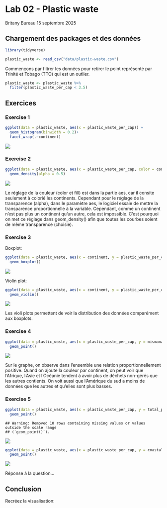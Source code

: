 Lab 02 - Plastic waste
================
Britany Bureau
15 septembre 2025

## Chargement des packages et des données

``` r
library(tidyverse) 
```

``` r
plastic_waste <- read_csv("data/plastic-waste.csv")
```

Commençons par filtrer les données pour retirer le point représenté par
Trinité et Tobago (TTO) qui est un outlier.

``` r
plastic_waste <- plastic_waste %>%
  filter(plastic_waste_per_cap < 3.5)
```

## Exercices

### Exercise 1

``` r
ggplot(data = plastic_waste, aes(x = plastic_waste_per_cap)) +
  geom_histogram(binwidth = 0.2)+
  facet_wrap(.~continent)
```

![](lab-02_files/figure-gfm/plastic-waste-continent-1.png)<!-- -->

### Exercise 2

``` r
ggplot(data = plastic_waste, aes(x = plastic_waste_per_cap, color = continent, fill = continent)) +
  geom_density(alpha = 0.5)
```

![](lab-02_files/figure-gfm/plastic-waste-density-1.png)<!-- -->

Le réglage de la couleur (color et fill) est dans la partie aes, car il
consite seulement à colorié les continents. Cependant pour le réglage de
la transparence (alpha), dans le paramètre aes, le logiciel essaie de
mettre la transparence proportionnelle à la variable. Cependant, comme
un continent n’est pas plus un continent qu’un autre, cela est
impossible. C’est pourquoi on met ce réglage dans geom_density() afin
que toutes les courbes soient de même transparence (choisie).

### Exercise 3

Boxplot:

``` r
ggplot(data = plastic_waste, aes(x = continent, y = plastic_waste_per_cap))+
  geom_boxplot()
```

![](lab-02_files/figure-gfm/plastic-waste-boxplot-1.png)<!-- -->

Violin plot:

``` r
ggplot(data = plastic_waste, aes(x = continent, y = plastic_waste_per_cap))+
  geom_violin()
```

![](lab-02_files/figure-gfm/plastic-waste-violin-1.png)<!-- -->

Les violi plots permettent de voir la distribution des données
comparément aux boxplots.

### Exercise 4

``` r
ggplot(data = plastic_waste, aes(x = plastic_waste_per_cap, y = mismanaged_plastic_waste_per_cap, color = continent)) +
  geom_point()
```

![](lab-02_files/figure-gfm/plastic-waste-mismanaged-1.png)<!-- -->

Sur le graphe, on observe dans l’ensemble une relation
proportionnellement positive. Quand on ajoute la couleur par continent,
on peut voir que l’Afrique, l’Asie et l’Océanie tendent à avoir plus de
déchets non-gérés que les autres contients. On voit aussi que l’Amérique
du sud a moins de données que les autres et qu’elles sont plus basses.

### Exercise 5

``` r
ggplot(data = plastic_waste, aes(x = plastic_waste_per_cap, y = total_pop))+
  geom_point()
```

    ## Warning: Removed 10 rows containing missing values or values outside the scale range
    ## (`geom_point()`).

![](lab-02_files/figure-gfm/plastic-waste-population-total-1.png)<!-- -->

``` r
ggplot(data = plastic_waste, aes(x = plastic_waste_per_cap, y = coastal_pop))+
  geom_point()
```

![](lab-02_files/figure-gfm/plastic-waste-population-coastal-1.png)<!-- -->

Réponse à la question…

## Conclusion

Recréez la visualisation:
